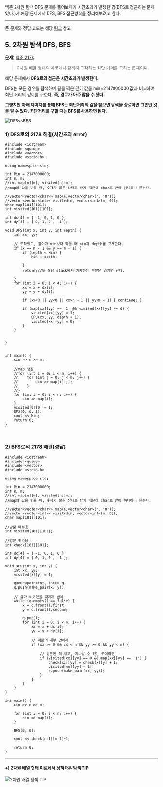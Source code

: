 백준 2차원 탐색 DFS 문제를 풀어보다가 시간초과가 발생한 김(BFS로 접근하는 문제였다.)에 해당 문제에서 DFS, BFS 접근방식을 정리해보려고 한다.

---

푼 문제와 정답 코드는 해당 [링크](https://github.com/sonyrainy/baekjoon/tree/main/%EB%B0%B1%EC%A4%80) 참고 <br>

## 5. 2차원 탐색 DFS, BFS
**문제**) [백준 2178](https://www.acmicpc.net/problem/2178)

>2차원 배열 형태의 미로에서 끝까지 도착하는 최단 거리를 구하는 문제이다.

해당 문제에서 **DFS로의 접근은 시간초과가 발생한다.**

DFS는 모든 경우를 탐색하며 끝을 찍은 깊이 값을 min=2147000000 값과 비교하여 최단 거리의 깊이를 구한다. **즉, 경로가 아주 많을 수 있다.**

**그렇지만 아래 이미지를 통해 BFS는 최단거리의 값을 찾으면 탐색을 종료하면 그만인 것을 알 수 있다. 최단거리를 구할 때는 BFS를 사용하면 된다.**

![DFSvsBFS](https://github.com/sonyrainy/TIL/assets/91364766/6a0f4328-899f-431c-9f07-9c25118ac0c9)

### 1) DFS로의 2178 해결(시간초과 error)
```
#include <iostream>
#include <queue>
#include <vector>
#include <stdio.h>

using namespace std;

int Min = 2147000000;
int n, m;
//int map[n][m], visited[n][m];
//map의 값을 받을 때, 숫자가 붙은 상태로 받기 때문에 char로 받아 하나하나 뜯는다.

//vector<vector<char>> map(n,vector<char>(n, '0'));
//vector<vector<int>> visited(n, vector<int>(m, 0));
char map[101][101];
int visited[101][101];

int dx[4] = { -1, 0, 1, 0 };
int dy[4] = { 0, 1, 0 , -1 };

void DFS(int x, int y, int depth) {
    int xx, yy;

    // 도착했고, 깊이가 min보다 작을 때 min과 depth를 교체한다.
    if (x == n - 1 && y == m - 1) {
        if (depth < Min) {
            Min = depth;

        }
        return;//또 해당 stack에서 차지하는 부분은 넘기면 된다.

    }
    for (int i = 0; i < 4; i++) {
        xx = x + dx[i];
        yy = y + dy[i];

        if (xx<0 || yy<0 || xx>n - 1 || yy>m - 1) { continue; }

        if (map[xx][yy] == '1' && visited[xx][yy] == 0) {
            visited[xx][yy] = 1;
            DFS(xx, yy, depth + 1);
            visited[xx][yy] = 0;
        }
    }


}


int main() {
    cin >> n >> m;

    //map 생성
    //for (int i = 0; i < n; i++) {
    //    for (int j = 0; j < m; j++) {
    //        cin >> map[i][j];
    //    }
    //}
    for (int i = 0; i < n; i++) {
        cin >> map[i];
    }
    visited[0][0] = 1;
    DFS(0, 0, 1);
    cout << Min;
    return 0;
}

```
<br>

### 2) BFS로의 2178 해결(정답)
```
#include <iostream>
#include <queue>
#include <vector>
#include <stdio.h>

using namespace std;

int Min = 2147000000;
int n, m;
//int map[n][m], visited[n][m];
//map의 값을 받을 때, 숫자가 붙은 상태로 받기 때문에 char로 받아 하나하나 뜯는다.

//vector<vector<char>> map(n,vector<char>(n, '0'));
//vector<vector<int>> visited(n, vector<int>(m, 0));
char map[101][101];

//방문 여부용
int visited[101][101];

//방문 횟수용
int check[101][101];

int dx[4] = { -1, 0, 1, 0 };
int dy[4] = { 0, 1, 0 , -1 };

void BFS(int x, int y) {
    int xx, yy;
    visited[x][y] = 1;

    queue<pair<int, int>> q;
    q.push(make_pair(x, y));

    // 큐가 비어있을 때까지 반복
    while (q.empty() == false) {
        x = q.front().first;
        y = q.front().second;

        q.pop();
        for (int i = 0; i < 4; i++) {
            xx = x + dx[i];
            yy = y + dy[i];

            // 미로의 내부 안에서
            if (xx >= 0 && xx < n && yy >= 0 && yy < m) {

                // 방문된 적 없고, 지나갈 수 있는 곳이라면
                if (visited[xx][yy] == 0 && map[xx][yy] == '1') {
                    check[xx][yy] = check[x][y] + 1;
                    visited[xx][yy] = 1;
                    q.push(make_pair(xx, yy));
                }
            }
        }
    }
}

int main() {
    cin >> n >> m;

    for (int i = 0; i < n; i++) {
        cin >> map[i];
    }

    BFS(0, 0);

    cout << check[n-1][m-1]+1;

    return 0;
}

```

---
#### +) 2차원 배열 형태 미로에서 상하좌우 탐색 TIP

![2차원 배열 탐색 TIP](https://github.com/sonyrainy/TIL/assets/91364766/c3b7c27f-8c26-4b5a-a034-e4c1c366336a)
